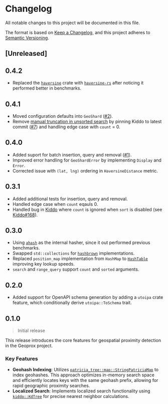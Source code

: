# Changelog

All notable changes to this project will be documented in this file.

The format is based on [Keep a Changelog](https://keepachangelog.com/en/1.1.0/),
and this project adheres to [Semantic Versioning](https://semver.org/spec/v2.0.0.html).

## [Unreleased]

## 0.4.2

- Replaced the [`haversine`](https://crates.io/crates/haversine) crate with [`haversine-rs`](https://crates.io/crates/haversine-rs) after noticing it performed better in benchmarks.

## 0.4.1

- Moved configuration defaults into `GeoShard` ([#2](https://github.com/ezrasingh/geoprox/issues/2)).
- Remove [manual truncation in unsorted search](https://github.com/ezrasingh/geoprox/blob/f2074652e7b0e5eb8a4f0ae9bd4cb9f3c0c621df/geoprox-core/src/cache.rs#L175) by pinning Kiddo to latest commit ([#7](https://github.com/ezrasingh/geoprox/issues/7)) and handling edge case with `count` = 0.

## 0.4.0

- Added suport for batch insertion, query and removal ([#1](https://github.com/ezrasingh/geoprox/issues/1)).
- Improved error handling for `GeoShardError` by implementing `Display` and `Error`.
- Corrected issue with `(lat, lng)` ordering in `HaversineDistance` metric.

## 0.3.1

- Added additional tests for insertion, query and removal.
- Handled edge case when `count` eqauls 0.
- Handled bug in [Kiddo](https://github.com/sdd/kiddo/) where `count` is ignored when `sort` is disabled (see [Kiddo#168](https://github.com/sdd/kiddo/issues/168)).

## 0.3.0

- Using [`ahash`](https://crates.io/crates/ahash) as the internal hasher, since it out performed previous benchmarks.
- Swapped `std::collections` for [`hashbrown`](https://crates.io/crates/hashbrown) implementations.
- Replaced `position_map` implementation from `HashMap` to [`HashTable`](https://docs.rs/hashbrown/0.14.5/hashbrown/struct.HashTable.html) improving key lookup speeds.
- `search` and `range_query` support `count` and `sorted` arguments.

## 0.2.0

- Added support for OpenAPI schema generation by adding a `utoipa` crate feature, which conditionally derive `utoipa::ToSchema` trait.

## 0.1.0

> Initial release

This release introduces the core features for geospatial proximity detection in the Geoprox project.

### Key Features

- **Geohash Indexing**: Utilizes [`patricia_tree::map::StringPatriciaMap`](https://docs.rs/patricia_tree/0.8.0/patricia_tree/map/type.StringPatriciaMap.html) to index geohashes. This approach optimizes in-memory search space and efficiently locates keys with the same geohash prefix, allowing for rapid geographic proximity searches.
- **Localized Search**: Implements localized search functionality using [`kiddo::KdTree`](https://docs.rs/kiddo/4.2.0/kiddo/type.KdTree.html) for precise nearest neighbor calculations.
